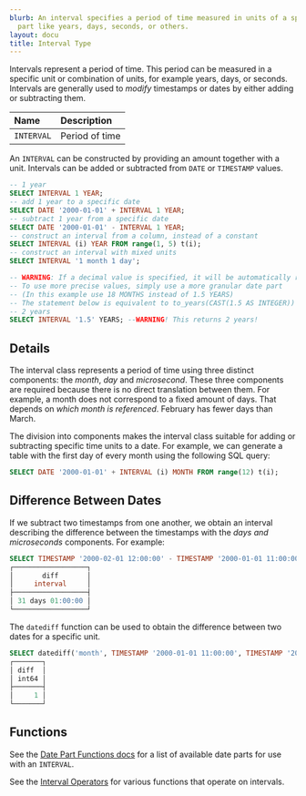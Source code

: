 ```yaml
---
blurb: An interval specifies a period of time measured in units of a specific date
  part like years, days, seconds, or others.
layout: docu
title: Interval Type
---
```


Intervals represent a period of time. This period can be measured in a specific unit or combination of units, for example years, days, or seconds. Intervals are generally used to *modify* timestamps or dates by either adding or subtracting them.


| Name | Description |
|:---|:---|
| `INTERVAL` | Period of time |

An `INTERVAL` can be constructed by providing an amount together with a unit.
Intervals can be added or subtracted from `DATE` or `TIMESTAMP` values.

```sql
-- 1 year
SELECT INTERVAL 1 YEAR;
-- add 1 year to a specific date
SELECT DATE '2000-01-01' + INTERVAL 1 YEAR;
-- subtract 1 year from a specific date
SELECT DATE '2000-01-01' - INTERVAL 1 YEAR;
-- construct an interval from a column, instead of a constant
SELECT INTERVAL (i) YEAR FROM range(1, 5) t(i);
-- construct an interval with mixed units
SELECT INTERVAL '1 month 1 day';

-- WARNING: If a decimal value is specified, it will be automatically rounded to an integer
-- To use more precise values, simply use a more granular date part 
-- (In this example use 18 MONTHS instead of 1.5 YEARS)
-- The statement below is equivalent to to_years(CAST(1.5 AS INTEGER))
-- 2 years
SELECT INTERVAL '1.5' YEARS; --WARNING! This returns 2 years!
```

## Details

The interval class represents a period of time using three distinct components: the *month*, *day* and *microsecond*. These three components are required because there is no direct translation between them. For example, a month does not correspond to a fixed amount of days. That depends on *which month is referenced*. February has fewer days than March.

The division into components makes the interval class suitable for adding or subtracting specific time units to a date. For example, we can generate a table with the first day of every month using the following SQL query:

```sql
SELECT DATE '2000-01-01' + INTERVAL (i) MONTH FROM range(12) t(i);
```

## Difference Between Dates

If we subtract two timestamps from one another, we obtain an interval describing the difference between the timestamps with the *days and microseconds* components. For example:

```sql
SELECT TIMESTAMP '2000-02-01 12:00:00' - TIMESTAMP '2000-01-01 11:00:00' AS diff;
┌──────────────────┐
│       diff       │
│     interval     │
├──────────────────┤
│ 31 days 01:00:00 │
└──────────────────┘
```

The `datediff` function can be used to obtain the difference between two dates for a specific unit.

```sql
SELECT datediff('month', TIMESTAMP '2000-01-01 11:00:00', TIMESTAMP '2000-02-01 12:00:00') AS diff;
┌───────┐
│ diff  │
│ int64 │
├───────┤
│     1 │
└───────┘
```

## Functions

See the [Date Part Functions docs](../../sql/functions/datepart) for a list of available
date parts for use with an `INTERVAL`.

See the [Interval Operators](../../sql/functions/interval) for various functions that operate on intervals.